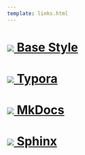 ```yaml
---
template: links.html
---
```


# [![](https://teparsons.github.io/torillic/logo.png) Base Style](https://github.com/TEParsons/torillic/blob/main/torillic/torillic.css)

# [![](https://typora.io/img/favicon-64.png) Typora](https://github.com/TEParsons/typora-torillic)

# [![](https://www.markdownguide.org/assets/images/tool-icons/mkdocs.png) MkDocs](https://github.com/TEParsons/mkdocs-torillic)

# [![](https://www.sphinx-doc.org/en/master/_static/sphinx-logo.svg) Sphinx](https://github.com/TEParsons/sphinx-torillic)

